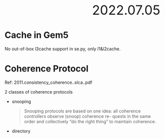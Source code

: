<div style="text-align:right; font-size:3em;">2022.07.05</div>

# Cache in Gem5

No out-of-box l3cache support in se.py, only l1&l2cache.

# Coherence Protocol

Ref:
2011.consistency_coherence..slca..pdf

2 classes of coherence protocols

* snooping

  > Snooping protocols are based on one idea: all coherence controllers observe (snoop) coherence re-
  > quests in the same order and collectively “do the right thing” to maintain coherence.

* directory
